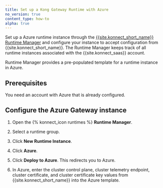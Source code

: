 ```yaml
---
title: Set up a Kong Gateway Runtime with Azure
no_version: true
content_type: how-to
alpha: true
---
```


Set up a Azure runtime instance through the
[{{site.konnect_short_name}} Runtime Manager](/konnect/runtime-manager) and
configure your instance to accept configuration from
{{site.konnect_short_name}}. The Runtime Manager keeps track of all runtime
instances associated with the {{site.konnect_saas}} account.

Runtime Manager provides a pre-populated template for a runtime instance in Azure.


## Prerequisites

You need an account with Azure that is already configured.

## Configure the Azure Gateway instance

1. Open the {% konnect_icon runtimes %} **Runtime Manager**.

1. Select a runtime group.

1. Click **New Runtime Instance**.

1. Click **Azure**.

1. Click **Deploy to Azure**. This redirects you to Azure.

1. In Azure, enter the cluster control plane, cluster telemetry endpoint, cluster certificate, and cluster certificate key values from {{site.konnect_short_name}} into the Azure template.
